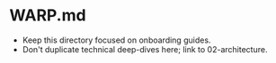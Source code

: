 # WARP.md

- Keep this directory focused on onboarding guides.
- Don't duplicate technical deep-dives here; link to 02-architecture.
